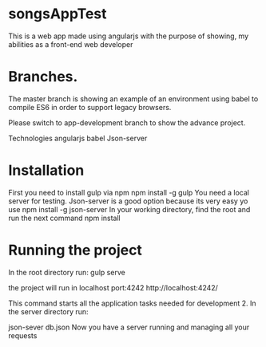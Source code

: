 # songsAppTest

This is a web app made using angularjs with the purpose of showing, my abilities as a front-end web developer

# Branches.

The master branch is showing an example of an environment using babel to compile ES6 in order to support legacy browsers.

Please switch to app-development branch to show the advance project.

Technologies
angularjs
babel
Json-server

# Installation
First you need to install gulp via npm
npm install -g gulp
You need a local server for testing. Json-server is a good option because its very easy yo use
npm install -g json-server
In your working directory, find the root and run the next command
npm install

# Running the project
In the root directory run:
gulp serve

the project will run in localhost port:4242     http://localhost:4242/

This command starts all the application tasks needed for development 2. In the server directory run:

json-sever db.json
Now you have a server running and managing all your requests
